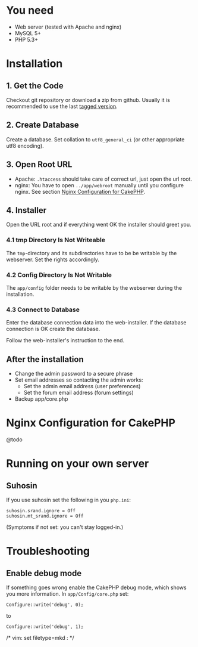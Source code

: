 # You need #

- Web server (tested with Apache and nginx)
- MySQL 5+
- PHP 5.3+ 


# Installation #

## 1. Get the Code ##

Checkout git repository or download a zip from github. Usually it is recommended to use the last [tagged version](https://github.com/Schlaefer/Saito/tags).

## 2. Create Database ##

Create a database. Set collation to `utf8_general_ci` (or other appropriate utf8 encoding).

## 3. Open Root URL ##

- Apache: `.htaccess` should take care of correct url, just open the url root.
- nginx: You have to open `../app/webroot` manually until you configure nginx. See section [Nginx Configuration for CakePHP](#NginxConfigurationForCakePHP).

## 4. Installer ##

Open the URL root and if everything went OK the installer should greet you.

### 4.1 tmp Directory Is Not Writeable ###

The `tmp`-directory and its subdirectories have to be be writable by the webserver. Set the rights accordingly.
    
### 4.2 Config Directory  Is Not Writable ###

The `app/config` folder needs to be writable by the webserver during the installation.
    
    
### 4.3 Connect to Database ###

Enter the database connection data into the web-installer. If the database connection is OK create the database.

Follow the web-installer's instruction to the end.

## After the installation

- Change the admin password to a secure phrase
- Set email addresses so contacting the admin works:
	- Set the admin email address (user preferences)
	- Set the forum email address (forum settings)
- Backup app/core.php

# Nginx Configuration for CakePHP <a name="NginxConfigurationForCakePHP"/> #

@todo

# Running on your own server

## Suhosin

If you use suhosin set the following in you `php.ini`:

    suhosin.srand.ignore = Off
    suhosin.mt_srand.ignore = Off

(Symptoms if not set: you can't stay logged-in.)


# Troubleshooting

## Enable debug mode

If something goes wrong enable the CakePHP debug mode, which shows you more information. In `app/Config/core.php` set:

	Configure::write('debug', 0);

to

	Configure::write('debug', 1);


/* vim: set filetype=mkd : */ 
